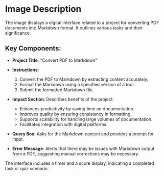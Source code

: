 # Image Description

The image displays a digital interface related to a project for converting PDF documents into Markdown format. It outlines various tasks and their significance.

## Key Components:

- **Project Title**: "Convert PDF to Markdown"
- **Instructions**: 
  1. Convert the PDF to Markdown by extracting content accurately.
  2. Format the Markdown using a specified version of a tool.
  3. Submit the formatted Markdown file.
  
- **Impact Section**: Describes benefits of the project:
  - Enhances productivity by saving time on documentation.
  - Improves quality by ensuring consistency in formatting.
  - Supports scalability for handling large volumes of documentation.
  - Facilitates integration with digital platforms.

- **Query Box**: Asks for the Markdown content and provides a prompt for input.
  
- **Error Message**: Alerts that there may be issues with Markdown output from a PDF, suggesting manual corrections may be necessary.

The interface includes a timer and a score display, indicating a completed task or quiz scenario.